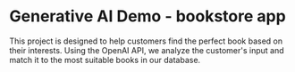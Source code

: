 # Generative AI Demo - bookstore app
This project is designed to help customers find the perfect book based on their interests.
Using the OpenAI API, we analyze the customer's input and match it to the most suitable books in our database.